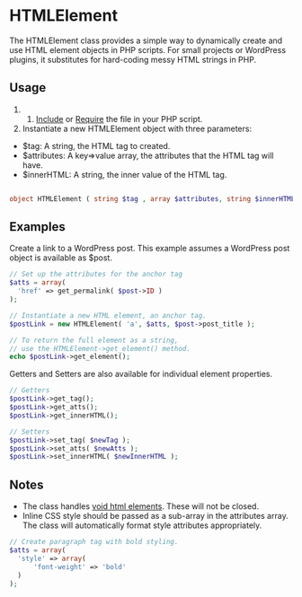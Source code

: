 # HTMLElement
The HTMLElement class provides a simple way to dynamically create and use HTML element objects in PHP scripts. For small projects or WordPress plugins, it substitutes for hard-coding messy HTML strings in PHP.

## Usage

1. 1. [Include](http://php.net/manual/en/function.include.php) or [Require](http://php.net/manual/en/function.require.php) the file in your PHP script.
2. Instantiate a new HTMLElement object with three parameters:
- $tag: A string, the HTML tag to created.
- $attributes: A key=>value array, the attributes that the HTML tag will have.
- $innerHTML: A string, the inner value of the HTML tag.

```php

object HTMLElement ( string $tag , array $attributes, string $innerHTML )

```

## Examples

Create a link to a WordPress post. This example assumes a WordPress post object is available as $post.

```php
// Set up the attributes for the anchor tag
$atts = array(
  'href' => get_permalink( $post->ID )
);

// Instantiate a new HTML element, an anchor tag.
$postLink = new HTMLElement( 'a', $atts, $post->post_title );

// To return the full element as a string,
// use the HTMLElement->get_element() method.
echo $postLink->get_element();

```

Getters and Setters are also available for individual element properties.

```php
// Getters
$postLink->get_tag();
$postLink->get_atts();
$postLink->get_innerHTML();

// Setters
$postLink->set_tag( $newTag );
$postLink->set_atts( $newAtts );
$postLink->set_innerHTML( $newInnerHTML );

```

## Notes
- The class handles [void html elements](https://www.w3.org/TR/html/syntax.html#void-elements). These will not be closed.
- Inline CSS style should be passed as a sub-array in the attributes array. The class will automatically format style attributes appropriately.
```php
// Create paragraph tag with bold styling.
$atts = array(
  'style' => array(
	  'font-weight' => 'bold'
  )
);
```
